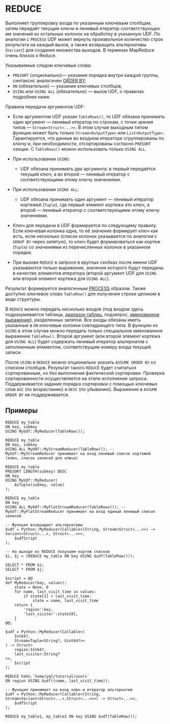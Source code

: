 
# REDUCE

Выполняет группировку входа по указанным ключевым столбцам, затем передаёт текущие ключи и ленивый итератор соответствующих им значений из остальных колонок на обработку в указанную UDF. По аналогии с `PROCESS` UDF может вернуть произвольное количество строк результата на каждый вызов, а также возвращать альтернативы (`Variant`) для создания множества выходов. В терминах MapReduce очень близок к Reduce.

Указываемые следом ключевые слова:

* `PRESORT` (опционально)— указание порядка внутри каждой группы, синтаксис аналогичен [ORDER BY](select/order-by.md);
* `ON` (обязательно) — указание ключевых столбцов;
* `USING` или `USING ALL` (обязательно) — вызов UDF, о правилах подробнее ниже.

Правила передачи аргументов UDF:

* Если аргументом UDF указан `TableRows()`, то UDF обязана принимать один аргумент — ленивый итератор по строкам, с точки зрения типов — `Stream<Struct<...>>`. В этом случае выходным типом функции может быть только `Stream<OutputType>` или `List<OutputType>`. Гарантируется, что данные во входном итераторе сгруппированы по ключу и, при необходимости, отсортированы согласно `PRESORT` секции. С `TableRows()` можно использовать только `USING ALL`.
* При использовании `USING`:

    * UDF обязана принимать два аргумента: в первый передаётся текущий ключ, а во второй — ленивый итератор с соответствующими этому ключу значениями.

* При использовании `USING ALL`:

    * UDF обязана принимать один аргумент — ленивый итератор кортежей (`Tuple`), где первый элемент кортежа это ключ, а второй — ленивый итератор с соответствующими этому ключу значениями.

* Ключ для передачи в UDF формируется по следующему правилу. Если ключевая колонка одна, то её значение формирует ключ как есть, если несколько (список колонок указывается по аналогии с `GROUP BY` через запятую), то ключ будет формироваться как кортеж (`Tuple`) со значениями из перечисленных колонок в указанном порядке.
* При вызове `REDUCE` в запросе в круглых скобках после имени UDF указываются только выражение, значения которого будут переданы в качестве элементов итератора (второй аргумент UDF для `USING` или второй элемент кортежа для `USING ALL`).

Результат формируется аналогичным [PROCESS](process.md) образом. Также доступно ключевое слово `TableRow()` для получения строки целиком в виде структуры.

В `REDUCE` можно передать несколько входов (под входом здесь подразумевается таблица, [диапазон таблиц](select/concat.md), подзапрос, [именованное выражение](expressions.md#named-nodes)), разделенных запятой. Все входы обязаны иметь указанные в `ON` ключевые колонки совпадающего типа. В функцию из `USING` в этом случае можно передать только специальное именованное выражение `TableRow()`. Второй аргумент (или второй элемент кортежа для `USING ALL`) будет содержать ленивый итератор альтернатив с заполненным элементом, соответствущим номеру входа текущей записи.

После `USING` в `REDUCE` можно опционально указать `ASSUME ORDER BY` со списком столбцов. Результат такого `REDUCE` будет считаться сортированным, но без выполнения фактической сортировки. Проверка сортированности осуществляется на этапе исполнения запроса. Поддерживается задание порядка сортировки с помощью ключевых слов `ASC` (по возрастанию) и `DESC` (по убыванию). Выражения в `ASSUME ORDER BY` не поддерживается.

## Примеры

```yql
REDUCE my_table
ON key, subkey
USING MyUdf::MyReducer(TableRow());
```

```yql
REDUCE my_table
ON key, subkey
USING ALL MyUdf::MyStreamReducer(TableRow()); -- MyUdf::MyStreamReducer принимает на вход ленивый список кортежей (ключ, список записей для ключа)
```

```yql
REDUCE my_table
PRESORT LENGTH(subkey) DESC
ON key
USING MyUdf::MyReducer(
    AsTuple(subkey, value)
);
```

```yql
REDUCE my_table
ON key
USING ALL MyUdf::MyFlatStreamReducer(TableRows()); -- MyUdf::MyFlatStreamReducer принимает на вход единый ленивый список записей
```

```yql
-- Функция возвращает альтернативы
$udf = Python::MyReducer(Callable<(String, Stream<Struct<...>>) -> Variant<Struct<...>, Struct<...>>>,
    $udfScript
);

-- На выходе из REDUCE получаем кортеж списков
$i, $j = (REDUCE my_table ON key USING $udf(TableRow()));

SELECT * FROM $i;
SELECT * FROM $j;
```


```yql
$script = @@
def MyReducer(key, values):
    state = None, 0
    for name, last_visit_time in values:
        if state[1] < last_visit_time:
            state = name, last_visit_time
    return {
        'region':key,
        'last_visitor':state[0],
    }
@@;

$udf = Python::MyReducer(Callable<(
    Int64?,
    Stream<Tuple<String?, Uint64?>>
) -> Struct<
    region:Int64?,
    last_visitor:String?
>>,
    $script
);

REDUCE hahn.`home/yql/tutorial/users`
ON region USING $udf((name, last_visit_time));
```

```yql
-- Функция принимает на вход ключ и итератор альтернатив
$udf = Python::MyReducer(Callable<(String, Stream<Variant<Struct<...>,Struct<...>>>) -> Struct<...>>,
    $udfScript
);

REDUCE my_table1, my_table2 ON key USING $udf(TableRow());
```
